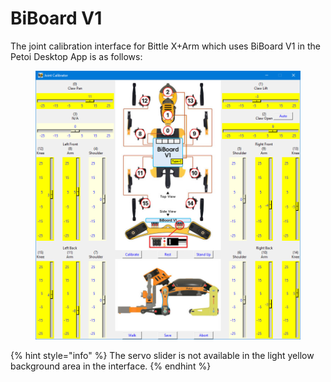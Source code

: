 # BiBoard V1

The joint calibration interface for Bittle X+Arm which uses BiBoard V1 in the Petoi Desktop App is as follows:

<figure><img src="../../../.gitbook/assets/image (3) (1) (1).png" alt=""><figcaption></figcaption></figure>

{% hint style="info" %}
The servo slider is not available in the light yellow background area in the interface.
{% endhint %}

